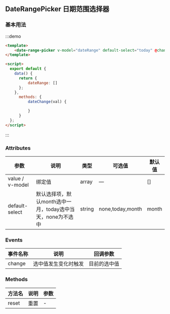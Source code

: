 ## DateRangePicker 日期范围选择器

### 基本用法
:::demo
```html
<template>
    <date-range-picker v-model="dateRange" default-select="today" @change="dateChange"></date-range-picker>
</template>

<script>
  export default {
    data() {
      return {
          dateRange: []
      };
    },
      methods: {
          dateChange(val) {

          }
      }
  };
</script>
```
:::

### Attributes

| 参数      | 说明                                   | 类型     | 可选值              | 默认值   |
|---------- |--------------------------------------|--------|------------------|-------|
| value / v-model | 绑定值                                  | array  | — | []    |
| default-select | 默认选择项，默认month选中一月，today选中当天，none为不选中 | string | none,today,month | month |

### Events
| 事件名称 | 说明 | 回调参数 |
|---------|---------|---------|
| change | 选中值发生变化时触发 | 目前的选中值 |

### Methods
| 方法名   | 说明  | 参数 |
|-------|-----| ---- |
| reset | 重置  | - |
